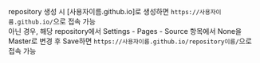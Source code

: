 repository 생성 시 [사용자이름.github.io]로 생성하면 `https://사용자이름.github.io/`으로 접속 가능  
아닌 경우, 해당 repository에서 Settings - Pages - Source 항목에서 None을 Master로 변경 후 Save하면 `https://사용자이름.github.io/repository이름/`으로 접속 가능
